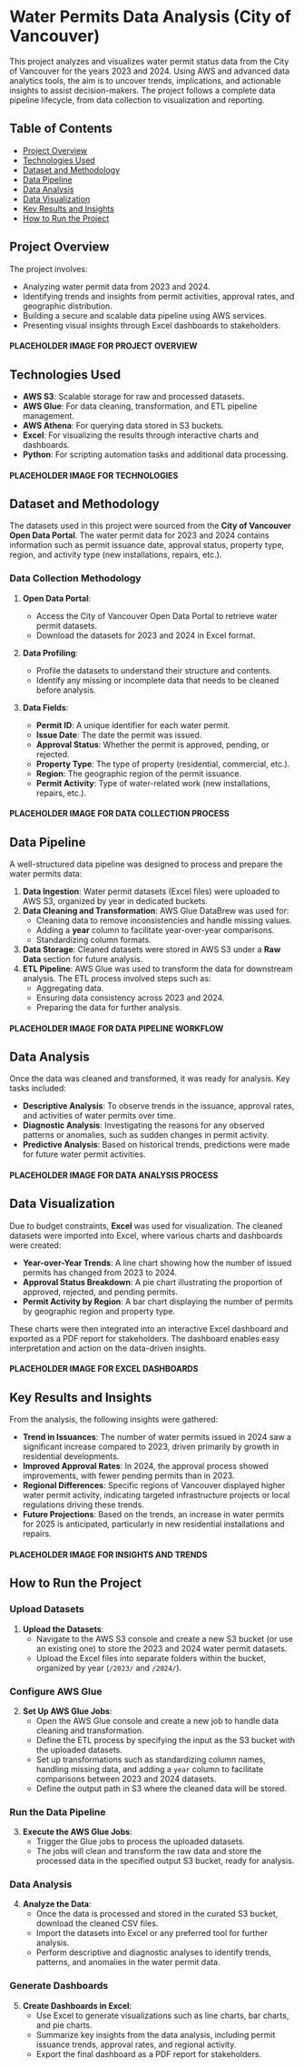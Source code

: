 # Water Permits Data Analysis (City of Vancouver)

This project analyzes and visualizes water permit status data from the City of Vancouver for the years 2023 and 2024. Using AWS and advanced data analytics tools, the aim is to uncover trends, implications, and actionable insights to assist decision-makers. The project follows a complete data pipeline lifecycle, from data collection to visualization and reporting.

## Table of Contents
- [Project Overview](#project-overview)
- [Technologies Used](#technologies-used)
- [Dataset and Methodology](#dataset-and-methodology)
- [Data Pipeline](#data-pipeline)
- [Data Analysis](#data-analysis)
- [Data Visualization](#data-visualization)
- [Key Results and Insights](#key-results-and-insights)
- [How to Run the Project](#how-to-run-the-project)

## Project Overview
The project involves:
- Analyzing water permit data from 2023 and 2024.
- Identifying trends and insights from permit activities, approval rates, and geographic distribution.
- Building a secure and scalable data pipeline using AWS services.
- Presenting visual insights through Excel dashboards to stakeholders.

#### PLACEHOLDER IMAGE FOR PROJECT OVERVIEW ####

## Technologies Used
- **AWS S3**: Scalable storage for raw and processed datasets.
- **AWS Glue**: For data cleaning, transformation, and ETL pipeline management.
- **AWS Athena**: For querying data stored in S3 buckets.
- **Excel**: For visualizing the results through interactive charts and dashboards.
- **Python**: For scripting automation tasks and additional data processing.

#### PLACEHOLDER IMAGE FOR TECHNOLOGIES ####

## Dataset and Methodology
The datasets used in this project were sourced from the **City of Vancouver Open Data Portal**. The water permit data for 2023 and 2024 contains information such as permit issuance date, approval status, property type, region, and activity type (new installations, repairs, etc.).

### Data Collection Methodology
1. **Open Data Portal**: 
   - Access the City of Vancouver Open Data Portal to retrieve water permit datasets.
   - Download the datasets for 2023 and 2024 in Excel format.

2. **Data Profiling**:
   - Profile the datasets to understand their structure and contents.
   - Identify any missing or incomplete data that needs to be cleaned before analysis.

3. **Data Fields**:
   - **Permit ID**: A unique identifier for each water permit.
   - **Issue Date**: The date the permit was issued.
   - **Approval Status**: Whether the permit is approved, pending, or rejected.
   - **Property Type**: The type of property (residential, commercial, etc.).
   - **Region**: The geographic region of the permit issuance.
   - **Permit Activity**: Type of water-related work (new installations, repairs, etc.).

#### PLACEHOLDER IMAGE FOR DATA COLLECTION PROCESS ####

## Data Pipeline
A well-structured data pipeline was designed to process and prepare the water permits data:

1. **Data Ingestion**: Water permit datasets (Excel files) were uploaded to AWS S3, organized by year in dedicated buckets.
2. **Data Cleaning and Transformation**: AWS Glue DataBrew was used for:
   - Cleaning data to remove inconsistencies and handle missing values.
   - Adding a **year** column to facilitate year-over-year comparisons.
   - Standardizing column formats.
3. **Data Storage**: Cleaned datasets were stored in AWS S3 under a **Raw Data** section for future analysis.
4. **ETL Pipeline**: AWS Glue was used to transform the data for downstream analysis. The ETL process involved steps such as:
   - Aggregating data.
   - Ensuring data consistency across 2023 and 2024.
   - Preparing the data for further analysis.

#### PLACEHOLDER IMAGE FOR DATA PIPELINE WORKFLOW ####

## Data Analysis
Once the data was cleaned and transformed, it was ready for analysis. Key tasks included:

- **Descriptive Analysis**: To observe trends in the issuance, approval rates, and activities of water permits over time.
- **Diagnostic Analysis**: Investigating the reasons for any observed patterns or anomalies, such as sudden changes in permit activity.
- **Predictive Analysis**: Based on historical trends, predictions were made for future water permit activities.

#### PLACEHOLDER IMAGE FOR DATA ANALYSIS PROCESS ####

## Data Visualization
Due to budget constraints, **Excel** was used for visualization. The cleaned datasets were imported into Excel, where various charts and dashboards were created:

- **Year-over-Year Trends**: A line chart showing how the number of issued permits has changed from 2023 to 2024.
- **Approval Status Breakdown**: A pie chart illustrating the proportion of approved, rejected, and pending permits.
- **Permit Activity by Region**: A bar chart displaying the number of permits by geographic region and property type.

These charts were then integrated into an interactive Excel dashboard and exported as a PDF report for stakeholders. The dashboard enables easy interpretation and action on the data-driven insights.

#### PLACEHOLDER IMAGE FOR EXCEL DASHBOARDS ####

## Key Results and Insights
From the analysis, the following insights were gathered:

- **Trend in Issuances**: The number of water permits issued in 2024 saw a significant increase compared to 2023, driven primarily by growth in residential developments.
- **Improved Approval Rates**: In 2024, the approval process showed improvements, with fewer pending permits than in 2023.
- **Regional Differences**: Specific regions of Vancouver displayed higher water permit activity, indicating targeted infrastructure projects or local regulations driving these trends.
- **Future Projections**: Based on the trends, an increase in water permits for 2025 is anticipated, particularly in new residential installations and repairs.

#### PLACEHOLDER IMAGE FOR INSIGHTS AND TRENDS ####
## How to Run the Project

### Upload Datasets
1. **Upload the Datasets**: 
   - Navigate to the AWS S3 console and create a new S3 bucket (or use an existing one) to store the 2023 and 2024 water permit datasets.
   - Upload the Excel files into separate folders within the bucket, organized by year (`/2023/` and `/2024/`).

### Configure AWS Glue
2. **Set Up AWS Glue Jobs**:
   - Open the AWS Glue console and create a new job to handle data cleaning and transformation.
   - Define the ETL process by specifying the input as the S3 bucket with the uploaded datasets.
   - Set up transformations such as standardizing column names, handling missing data, and adding a `year` column to facilitate comparisons between 2023 and 2024 datasets.
   - Define the output path in S3 where the cleaned data will be stored.

### Run the Data Pipeline
3. **Execute the AWS Glue Jobs**:
   - Trigger the Glue jobs to process the uploaded datasets.
   - The jobs will clean and transform the raw data and store the processed data in the specified output S3 bucket, ready for analysis.

### Data Analysis
4. **Analyze the Data**:
   - Once the data is processed and stored in the curated S3 bucket, download the cleaned CSV files.
   - Import the datasets into Excel or any preferred tool for further analysis.
   - Perform descriptive and diagnostic analyses to identify trends, patterns, and anomalies in the water permit data.

### Generate Dashboards
5. **Create Dashboards in Excel**:
   - Use Excel to generate visualizations such as line charts, bar charts, and pie charts.
   - Summarize key insights from the data analysis, including permit issuance trends, approval rates, and regional activity.
   - Export the final dashboard as a PDF report for stakeholders.
